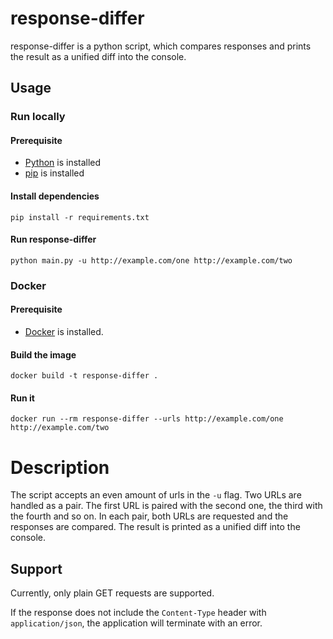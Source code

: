# response-differ

response-differ is a python script, which compares responses and prints the result as a unified diff into the console.

## Usage

### Run locally

#### Prerequisite
* [Python](https://www.python.org/) is installed
* [pip](https://pip.pypa.io/en/stable/installation/) is installed

#### Install dependencies
```commandline
pip install -r requirements.txt
```

#### Run response-differ
```commandline
python main.py -u http://example.com/one http://example.com/two
```

### Docker

#### Prerequisite
* [Docker](https://www.docker.com/) is installed.

#### Build the image
```commandline
docker build -t response-differ .
```

#### Run it
```commandline
docker run --rm response-differ --urls http://example.com/one http://example.com/two
```

# Description
The script accepts an even amount of urls in the `-u` flag. Two URLs are handled as a pair.
The first URL is paired with the second one, the third with the fourth and so on.
In each pair, both URLs are requested and the responses are compared.
The result is printed as a unified diff into the console.

## Support
Currently, only plain GET requests are supported.

If the response does not include the `Content-Type` header with `application/json`,
the application will terminate with an error.
